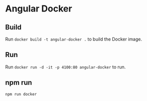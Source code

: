 # Angular Docker

## Build

Run `docker build -t angular-docker .` to build the Docker image.

## Run

Run `docker run -d -it -p 4100:80 angular-docker` to run.

## npm run 

`npm run docker`